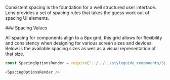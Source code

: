 <div class="component-desc"><p>Consistent spacing is the foundation for a well structured user interface. Lens provides a set of spacing rules that takes the guess work out of spacing UI elements.</p></div>

<div class="doc-section-divider"></div>

<section id="rules" class="doc-section">
### Spacing Values

All spacing for components align to a 8px grid, this grid allows for flexibility and consistency when designing for various screen sizes and devices. Below is the available spacing sizes as well as a visual representation of that size.
</section>

```js noeditor
const SpacingOptionsRender = require('../../../styleguide_components/SpacingOptionsTable').SpacingOptionsRender;

<SpacingOptionsRender />
```
